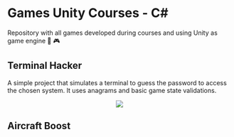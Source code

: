 # Games Unity Courses - C#

Repository with all games developed during courses and using Unity as game engine :space_invader: :video_game:

## Terminal Hacker

A simple project that simulates a terminal to guess the password to access the chosen system. It uses anagrams and basic game state validations.

<p align="center">
  <img src="https://media.giphy.com/media/kD0iaACeCrAxu8kwGA/source.gif">
</p>

## Aircraft Boost
